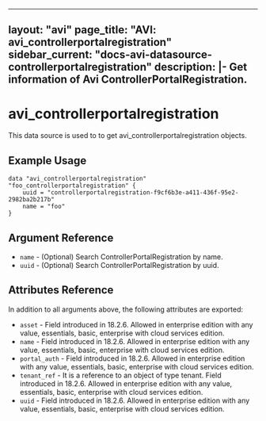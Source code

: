 <!--
    Copyright 2021 VMware, Inc.
    SPDX-License-Identifier: Mozilla Public License 2.0
-->
---
layout: "avi"
page_title: "AVI: avi_controllerportalregistration"
sidebar_current: "docs-avi-datasource-controllerportalregistration"
description: |-
  Get information of Avi ControllerPortalRegistration.
---

# avi_controllerportalregistration

This data source is used to to get avi_controllerportalregistration objects.

## Example Usage

```hcl
data "avi_controllerportalregistration" "foo_controllerportalregistration" {
    uuid = "controllerportalregistration-f9cf6b3e-a411-436f-95e2-2982ba2b217b"
    name = "foo"
}
```

## Argument Reference

* `name` - (Optional) Search ControllerPortalRegistration by name.
* `uuid` - (Optional) Search ControllerPortalRegistration by uuid.

## Attributes Reference

In addition to all arguments above, the following attributes are exported:

* `asset` - Field introduced in 18.2.6. Allowed in enterprise edition with any value, essentials, basic, enterprise with cloud services edition.
* `name` - Field introduced in 18.2.6. Allowed in enterprise edition with any value, essentials, basic, enterprise with cloud services edition.
* `portal_auth` - Field introduced in 18.2.6. Allowed in enterprise edition with any value, essentials, basic, enterprise with cloud services edition.
* `tenant_ref` - It is a reference to an object of type tenant. Field introduced in 18.2.6. Allowed in enterprise edition with any value, essentials, basic, enterprise with cloud services edition.
* `uuid` - Field introduced in 18.2.6. Allowed in enterprise edition with any value, essentials, basic, enterprise with cloud services edition.

